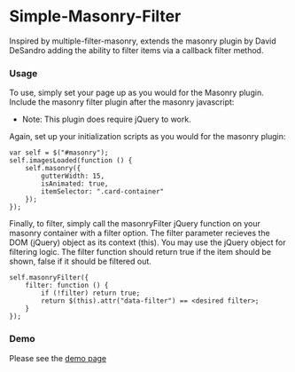 Simple-Masonry-Filter
=====================

Inspired by multiple-filter-masonry, extends the masonry plugin by David DeSandro adding the ability to filter items via a callback filter method.

### Usage

To use, simply set your page up as you would for the Masonry plugin. Include the masonry filter plugin after the masonry javascript:

* Note: This plugin does require jQuery to work.

    <script src="http://code.jquery.com/jquery-1.11.0.min.js"></script>    
    <script type="text/javascript" src="javascripts/imagesLoaded.js"></script>
    <script type="text/javascript" src="javascripts/masonry-3.1.4.js"></script>
    <script type="text/javascript" src="javascripts/masonry.filter.js"></script>

Again, set up your initialization scripts as you would for the masonry plugin:

    var self = $("#masonry");
    self.imagesLoaded(function () {
        self.masonry({
            gutterWidth: 15,
            isAnimated: true,
            itemSelector: ".card-container"
        });
    });

Finally, to filter, simply call the masonryFilter jQuery function on your masonry container with a filter option. The filter parameter recieves the DOM (jQuery) object as its context (this). You may use the jQuery object for filtering logic. The filter function should return true if the item should be shown, false if it should be filtered out.

    self.masonryFilter({
        filter: function () {
            if (!filter) return true;
            return $(this).attr("data-filter") == <desired filter>;
        }
    });
    
### Demo

Please see the [demo page](http://mikethedarv.github.io/Simple-Masonry-Filter/)